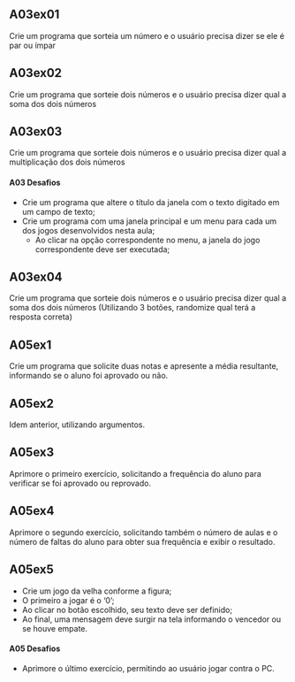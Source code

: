 ## A03ex01

Crie um programa que sorteia um número e o usuário precisa dizer se ele é par ou ímpar

## A03ex02

Crie um programa que sorteie dois números e o usuário precisa dizer qual a soma dos dois números

## A03ex03

Crie um programa que sorteie dois números e o usuário precisa dizer qual a multiplicação dos dois números

#### A03 Desafios

- Crie um programa que altere o título da janela com o texto digitado em um campo de texto;
- Crie um programa com uma janela principal e um menu para cada um dos jogos desenvolvidos nesta aula;
  - Ao clicar na opção correspondente no menu, a janela do jogo correspondente deve ser executada;

## A03ex04

Crie um programa que sorteie dois números e o usuário precisa dizer qual a soma dos dois números (Utilizando 3 botões, randomize qual terá a resposta correta)

## A05ex1

Crie um programa que solicite duas notas e apresente a média resultante, informando se o aluno foi aprovado ou não.

## A05ex2

Idem anterior, utilizando argumentos.

## A05ex3

Aprimore o primeiro exercício, solicitando a frequência do aluno para verificar se foi aprovado ou reprovado.

## A05ex4

Aprimore o segundo exercício, solicitando também o número de aulas e o número de faltas do aluno para obter sua frequência e exibir o resultado.

## A05ex5

- Crie um jogo da velha conforme a figura;
- O primeiro a jogar é o ‘0’;
- Ao clicar no botão escolhido, seu texto deve ser definido;
- Ao final, uma mensagem deve surgir na tela informando o vencedor ou se houve empate.

#### A05 Desafios
- Aprimore o último exercício, permitindo ao usuário jogar contra o PC.
